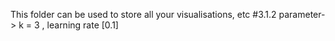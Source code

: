 This folder can be used to store all your visualisations, etc
#3.1.2
parameter-> k = 3 , learning rate [0.1] 